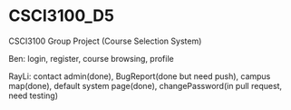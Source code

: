 # CSCI3100_D5

CSCI3100 Group Project (Course Selection System)

Ben: login, register, course browsing, profile

RayLi: contact admin(done), BugReport(done but need push), campus map(done), default system page(done), changePassword(in pull request, need testing)
